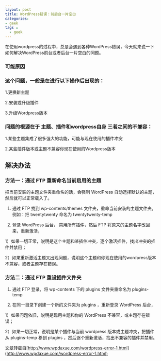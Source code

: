 ```yaml
---
layout: post
title: WordPress错误：前后台一片空白
categories:
- geek
tags : 
  - geek
---
```





在使用wordpress的过程中，总是会遇到各种WordPress错误，今天就来说一下如何解决WordPress前台或者后台一片空白的问题。


### 可能原因

### 这个问题，一般是在进行以下操作后出现的：

1.更换新主题

2.安装或升级插件

3.升级Wordpress版本

### 问题的根源在于 主题、插件和wordpress自身 三者之间的不兼容：

1.某些主题集成了很多强大的功能，可能与现在使用的插件冲突

2.某些插件版本或主题不兼容你现在使用的Wordpress版本

## 解决办法

### 方法一：通过 FTP 重新命名当前启用的主题

把当前安装的主题文件夹重命名的话，会强制 WordPress 自动选择默认的主题，然后就可以正常载入了。

1. 通过 FTP 找到 wp-contents/themes 文件夹，重命当前安装的主题文件夹。例如：把 twentytwenty 命名为 twentytwenty-temp

2. 登录 WordPress 后台， 禁用所有插件，然后 FTP 将原来的主题名字改回来，重新激活，

1）如果一切正常，说明是这个主题和某插件冲突，逐个激活插件，找出冲突的插件并禁用；

2）如果重新激活主题又出现问题，说明这个主题和你现在使用的wordpress版本不兼容，或者主题存在错误。

### 方法二：通过 FTP 重设插件文件夹

1. 通过 FTP 登录，将 wp-contents 下的  plugins 文件夹重命名为 plugins-temp

2. 在同一目录下创建一个新的文件夹为 plugins ，重新登录 WordPress 后台，

1）如果问题依旧，说明是现用主题和你的 WordPress 不兼容，或主题存在错误；

2）如果一切正常，说明是某个插件与当前 wordpress 版本或主题冲突，把插件从 plugins-temp 移到 plugins ，然后逐个重新激活，找出不兼容的插件并禁用。

文章转载自[http://www.wpdaxue.com/wordpress-error-1.html](http://www.wpdaxue.com/wordpress-error-1.html)
